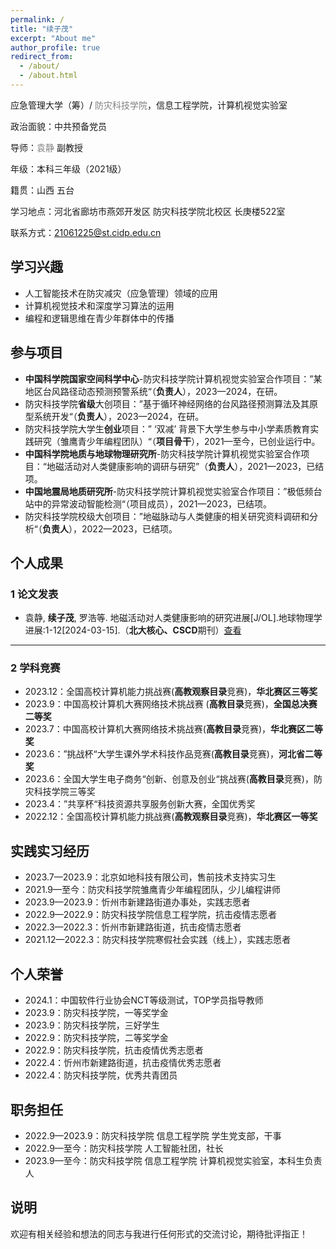 ```yaml
---
permalink: /
title: "续子茂"
excerpt: "About me"
author_profile: true
redirect_from: 
  - /about/
  - /about.html
---
```







应急管理大学（筹）/ <a href="https://www.cidp.edu.cn/" style="text-decoration:none; color:grey;">防灾科技学院</a>，信息工程学院，计算机视觉实验室

政治面貌：中共预备党员

导师：<a href="https://baike.baidu.com/item/%E8%A2%81%E9%9D%99/63116510?fr=ge_ala" style="text-decoration:none; color:grey;">袁静</a> 副教授

年级：本科三年级（2021级）

籍贯：山西 五台

学习地点：河北省廊坊市燕郊开发区 防灾科技学院北校区 长庚楼522室

联系方式：21061225@st.cidp.edu.cn



## 学习兴趣

* 人工智能技术在防灾减灾（应急管理）领域的应用
* 计算机视觉技术和深度学习算法的运用
* 编程和逻辑思维在青少年群体中的传播



## 参与项目

- **中国科学院国家空间科学中心**-防灾科技学院计算机视觉实验室合作项目：”某地区台风路径动态预测预警系统“（**负责人**），2023—2024，在研。
- 防灾科技学院**省级**大创项目：”基于循环神经网络的台风路径预测算法及其原型系统开发“（**负责人**），2023—2024，在研。
- 防灾科技学院大学生**创业**项目：” ‘双减’ 背景下大学生参与中小学素质教育实践研究（雏鹰青少年编程团队）“（**项目骨干**），2021—至今，已创业运行中。
- **中国科学院地质与地球物理研究所**-防灾科技学院计算机视觉实验室合作项目：“地磁活动对人类健康影响的调研与研究”（**负责人**），2021—2023，已结项。
- **中国地震局地质研究所**-防灾科技学院计算机视觉实验室合作项目：”极低频台站中的异常波动智能检测“（项目成员），2021—2023，已结项。
- 防灾科技学院校级大创项目：”地磁脉动与人类健康的相关研究资料调研和分析“（**负责人**），2022—2023，已结项。



## 个人成果

### 1 论文发表

- 袁静, **续子茂**, 罗浩等. 地磁活动对人类健康影响的研究进展[J/OL].地球物理学进展:1-12[2024-03-15].（**北大核心、CSCD**期刊）[查看](https://kns.cnki.net/kcms2/article/abstract?v=0Q9DRdE4I9fOlC3PD-oBjwkt5hZEPvj5Tci7nkUjgx2lMKF83jHQYED-SZhv_oHrhfyTed8aGlXv2sbB03_gVwBtL3bST6EuR8QHcEj5tNryJTXC4hb6vKpCw0wFaVOqUPiG-G7YglACPeORifAtag==&uniplatform=NZKPT&language=CHS)

---

### 2 学科竞赛

- 2023.12：全国高校计算机能力挑战赛(**高教观察目录**竞赛)，**华北赛区三等奖**
- 2023.9：中国高校计算机大赛网络技术挑战赛 (**高教目录**竞赛)，**全国总决赛二等奖**
- 2023.7：中国高校计算机大赛网络技术挑战赛(**高教目录**竞赛)，**华北赛区二等奖**
- 2023.6：”挑战杯“大学生课外学术科技作品竞赛(**高教目录**竞赛)，**河北省二等奖**
- 2023.6：全国大学生电子商务“创新、创意及创业“挑战赛(**高教目录**竞赛)，防灾科技学院三等奖
- 2023.4：”共享杯“科技资源共享服务创新大赛，全国优秀奖
- 2022.12：全国高校计算机能力挑战赛(**高教观察目录**竞赛)，**华北赛区一等奖**

    

## 实践实习经历

- 2023.7—2023.9：北京如地科技有限公司，售前技术支持实习生
- 2021.9—至今：防灾科技学院雏鹰青少年编程团队，少儿编程讲师
- 2023.9—2023.9：忻州市新建路街道办事处，实践志愿者
- 2022.9—2022.9：防灾科技学院信息工程学院，抗击疫情志愿者
- 2022.3—2022.3：忻州市新建路街道，抗击疫情志愿者
- 2021.12—2022.3：防灾科技学院寒假社会实践（线上），实践志愿者



## 个人荣誉

- 2024.1：中国软件行业协会NCT等级测试，TOP学员指导教师
- 2023.9：防灾科技学院，一等奖学金
- 2023.9：防灾科技学院，三好学生
- 2022.9：防灾科技学院，二等奖学金
- 2022.9：防灾科技学院，抗击疫情优秀志愿者
- 2022.4：忻州市新建路街道，抗击疫情优秀志愿者
- 2022.4：防灾科技学院，优秀共青团员



## 职务担任

- 2022.9—2023.9：防灾科技学院 信息工程学院 学生党支部，干事
- 2022.9—至今：防灾科技学院 人工智能社团，社长
- 2023.9—至今：防灾科技学院 信息工程学院 计算机视觉实验室，本科生负责人



## 说明

欢迎有相关经验和想法的同志与我进行任何形式的交流讨论，期待批评指正！  
